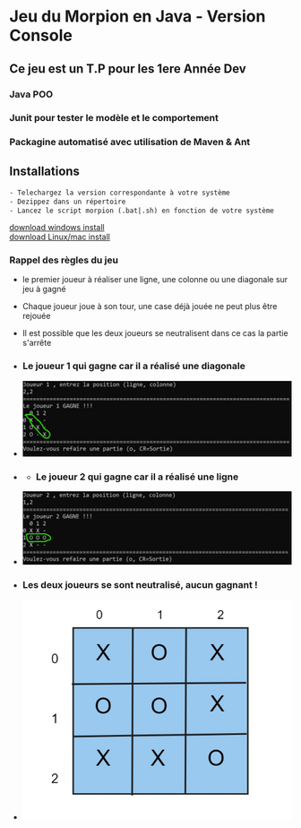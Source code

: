 # Jeu du Morpion en Java - Version Console

## Ce jeu est un T.P pour les 1ere Année Dev 

### Java POO

### Junit pour tester le modèle et le comportement

### Packagine automatisé avec utilisation de Maven & Ant

## Installations
    - Telechargez la version correspondante à votre système 
    - Dezippez dans un répertoire 
    - Lancez le script morpion (.bat|.sh) en fonction de votre système

[download windows install](https://github.com/tarhack/morpion/tree/main/builds/install_windows.zip)  
[download Linux/mac install](https://github.com/tarhack/morpion/tree/main/builds/install_mac_linux.zip)

### Rappel des règles du jeu

- le premier joueur à réaliser une ligne, une colonne ou une diagonale sur jeu à gagné
- Chaque joueur joue à son tour, une case déjà jouée ne peut plus être rejouée
- Il est possible que les deux joueurs se neutralisent dans ce cas la partie s'arrête

- ### Le joueur 1 qui gagne car il a réalisé une diagonale
- ![cas de gagne ](./images/morpion-gagne.jpg "Cas de gagne - le joueur 1 a gagné")
- - ### Le joueur 2 qui gagne car il a réalisé une ligne
- ![cas de gagne ](./images/morpion-gagne-ligne.jpg "Cas de gagne - le joueur 2 a gagné")
- ### Les deux joueurs se sont neutralisé, aucun gagnant !
- ![cas de blocage ](./images/morpion-blocage.jpg "Cas de blocage - aucun joueur ne gagne")